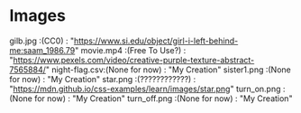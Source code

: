# Images
gilb.jpg      :(CC0)          : "https://www.si.edu/object/girl-i-left-behind-me:saam_1986.79"
movie.mp4     :(Free To Use?) : "https://www.pexels.com/video/creative-purple-texture-abstract-7565884/"
night-flag.csv:(None for now) : "My Creation"
sister1.png   :(None for now) : "My Creation"
star.png      :(????????????) : "https://mdn.github.io/css-examples/learn/images/star.png"
turn_on.png   :(None for now) : "My Creation"
turn_off.png   :(None for now) : "My Creation"

